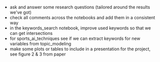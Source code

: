 - ask and answer some research questions (tailored around the results we've got)
- check all comments across the notebooks and add them in a consistent way
- in the keywords_search notebook, improve used keywords so that we can get intersections
- for sports_ai_techniques see if we can extract keywords for new variables from topic_modeling
- make some plots or tables to include in a presentation for the project, see figure 2 & 3 from paper